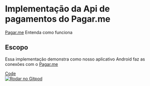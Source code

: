 # Implementação da Api de pagamentos do Pagar.me
[Pagar.me](https://docs.pagar.me/docs/overview-principal) Entenda como funciona

## Escopo
Essa implementação demonstra como nosso aplicativo Android faz as conexões com o [Pagar.me](https://docs.pagar.me/docs/overview-principal)

[Code](https://github.com/Allanksr/Projeto%20Meu%20Negócio/Implementation%20Pagar.me)<br>
[![Rodar no Gitpod](https://gitpod.io/button/open-in-gitpod.svg)](http://gitpod.io/#https://github.com/Allanksr/appmeunegocio) 
